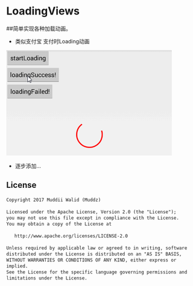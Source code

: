 # LoadingViews
##简单实现各种加载动画。
- 类似支付宝 支付时Loading动画

![alt tag](https://github.com/CuiZhaoHui/LoadingViews/raw/master/screenshots/zfb_loading.gif)

- 逐步添加...

## License

    Copyright 2017 Muddii Walid (Muddz)

    Licensed under the Apache License, Version 2.0 (the "License");
    you may not use this file except in compliance with the License.
    You may obtain a copy of the License at

       http://www.apache.org/licenses/LICENSE-2.0

    Unless required by applicable law or agreed to in writing, software
    distributed under the License is distributed on an "AS IS" BASIS,
    WITHOUT WARRANTIES OR CONDITIONS OF ANY KIND, either express or implied.
    See the License for the specific language governing permissions and
    limitations under the License.
